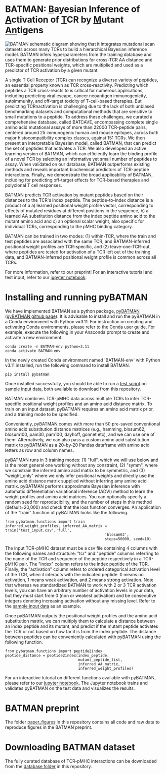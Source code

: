 # BATMAN: <ins>B</ins>ayesian Inference of <ins>A</ins>ctivation of <ins>T</ins>CR by <ins>M</ins>utant <ins>An</ins>tigens

![BATMAN schematic diagram showing that it integrates mutational scan datasets across many TCRs to build a hierarchical Bayesian inference model. BATMAN infers
hyperparameters from the training database and uses them to generate prior distributions for cross-TCR AA distance and TCR-specific
positional weights, which are multiplied and used as a predictor of TCR activation by a given mutant](BATMAN_schematic_github.jpg)

A single T Cell Receptor (TCR) can recognize a diverse variety of peptides, an essential property known as TCR cross-reactivity. Predicting which peptides a TCR cross-reacts to is critical for numerous applications, including predicting viral escape, cancer neoantigen immunogenicity, autoimmunity, and off-target toxicity of T-cell-based therapies. But predicting TCRnactivation is challenging due to the lack of both unbiased benchmarking datasets and
computational methods that are sensitive to small mutations to a peptide. To address these challenges, we curated a
comprehensive database, called BATCAVE, encompassing complete single amino acid mutational assays of more than 22000
TCR-peptide pairs, centered around 25 immunogenic human and mouse epitopes, across both major histocompatibility complex
classes, against 151 TCRs. We then present an interpretable Bayesian model, called BATMAN, that can predict the set of
peptides that activates a TCR. We also developed an active learning version of BATMAN, which can efficiently learn the binding
profile of a novel TCR by selecting an informative yet small number of peptides to assay. When validated on our database,
BATMAN outperforms existing methods and reveals important biochemical predictors of TCR-peptide interactions. Finally,
we demonstrate the broad applicability of BATMAN, including for predicting off-target effects for TCR-based therapies and
polyclonal T cell responses.

BATMAN predicts TCR activation by mutant peptides based on their distances to the TCR's index peptide. The peptide-to-index distance is a product of a a) learned positional weight profile vector, corresponding to effects of mutated residues at different positions in the sequence, b) a learned AA substitution distance from the index peptide amino acid to the mutant amino acid and c) an optional scalar weight, also specific for individual TCRs, corresponding to the pMHC
binding category.


BATMAN can be trained in two modes: (1) within-TCR, where the train and test peptides are associated with the same TCR, and BATMAN-inferred positional weight profiles are TCR-specific, and (2) leave-one-TCR-out, where peptides are tested for activation of a TCR left out of the training data, and BATMAN-inferred positional weight profile is common across all TCRs.

For more information, refer to our preprint! For an interactive tutorial and test input, refer to our [jupyter notebook](https://github.com/meyer-lab-cshl/BATMAN-paper/blob/main/run_batman/pyBATMAN_Tutorial.ipynb).

# Installing and running pyBATMAN
We have implemented BATMAN as a python package, [pyBATMAN](https://pypi.org/project/pybatman/0.0.1/) ([pyBATMAN github page](https://github.com/meyer-lab-cshl/BATMAN/tree/main)).
It is advisable to install and run the pyBATMAN in a Conda environment with Python v=3.11. For instruction on creating and activating Conda environments, please refer to the [Conda user guide](https://conda.io/projects/conda/en/latest/user-guide/tasks/manage-environments.html#). For example, execute the following in your Anaconda prompt to create and activate a new environment.

```
conda create -n BATMAN-env python=3.11
conda activate BATMAN-env
```

In the newly created Conda environment named 'BATMAN-env' with Python v3.11 installed, run the following command to install BATMAN.

```
pip install pybatman
```
Once installed successfully, you should be able to run a [test script](https://github.com/meyer-lab-cshl/BATMAN-paper/blob/main/run_batman/test_script.py) on [sample input data](https://github.com/meyer-lab-cshl/BATMAN-paper/blob/main/run_batman/test_input.csv), both available to download from this repository.

BATMAN combines TCR-pMHC data across multiple TCRs to infer TCR-specific positional weight profiles and an amino acid distance matrix. To train on an input dataset, pyBATMAN requires an amino acid matrix prior, and a training mode to be specified. 

Conveniently, pyBATMAN comes with more than 50 pre-saved conventional amino acid substitution distance matrices (e.g., hamming, blosum62, blosum100, pam30, pam100, dayhoff, gonnet etc), and we can use one of them. Alternatively, we can also pass a custom amino acid substitution matrix to pyBATMAN as a 20-by-20 Pandas dataframe with amino acid letters as row and column names. 

pyBATMAN runs in 3 training modes: (1) "full", which we will use below and is the most general one working without any constraint, (2) "symm", where we constrain the inferred amino acid matrix to be symmetric, and (3) "weight_only" where we only infer positional weights and directly use the amino acid distance matrix supplied without inferring amy amino acid matrix. pyBATMAN performs approximate Bayesian inference with automatic differentiation variational inference (ADVI) method to learn the weight profiles and amino acid matrices. You can optionally specify a random seed for reproducibility, and the number of steps in this method (default=20,000) and check that the loss function converges. An application of the "train" function of pyBATMAN looks like the following.

```
from pybatman.functions import train
inferred_weight_profiles, inferred_AA_matrix = train('test_input.csv','full',
                                             'blosum62',
                                             steps=50000, seed=10)
```

The input TCR-pMHC dataset must be a csv file containing 4 columns with the following names and structure: "tcr" and "peptide" columns referring to the name of the TCR and sequence of the peptide respectively in a TCR-pMHC pair. The "index" column refers to the index peptide of the TCR. Finally, the "activation" column refers to ordered categorical activation level of the TCR, when it interacts with the indicated peptide: 0 means no activation, 1 means weak activation, and 2 means strong activation. Note that whereas we standardized BATMAN to work with 2 or 3 TCR activation levels, you can have an arbitrary number of activation levels in your data, but they must start from 0 (non or weakest activation) and be consecutive integers denoting increasing activation without any missing level. Refer to the [sample input data](https://github.com/meyer-lab-cshl/BATMAN-paper/blob/main/run_batman/test_input.csv) as an example. 

Once pyBATMAN outputs the positional weight profiles and the amino acid substitution matrix, we can multiply them to calculate a distance between an index peptide and its mutant, and predict if the mutant peptide activates the TCR or not based on how far it is from the index peptide. The distance between peptides can be conveniently calculated with pyBATMAN using the following function.

```
from pybatman.functions import peptide2index
peptide_distance = peptide2index(index_peptide,
                                 mutant_peptide_list,
                                 inferred_AA_matrix,
                                 inferred_weight_profiles)
```

For an interactive tutorial on different functions available with pyBATMAN, please refer to our [jupyter notebook](https://github.com/meyer-lab-cshl/BATMAN-paper/blob/main/run_batman/pyBATMAN_Tutorial.ipynb). The Jupyter notebook trains and validates pyBATMAN on the test data and visualizes the results.

# BATMAN preprint
The folder [paper_figures](https://github.com/meyer-lab-cshl/BATMAN-paper/tree/main/results_batman/paper_figures) in this repository contains all code and raw data to reproduce figures in the BATMAN preprint. 

# Downloading BATMAN dataset
The fully curated database of TCR-pMHC interactions can be downloaded from the [database folder](https://github.com/meyer-lab-cshl/BATMAN-paper/blob/main/results_batman/tcr_epitopes_datasets/mutational_scan_datasets/database) in this repository. 

